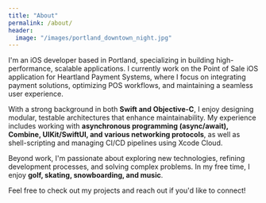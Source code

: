 ```yaml
---
title: "About"
permalink: /about/
header:
  image: "/images/portland_downtown_night.jpg"
---
```


I'm an iOS developer based in Portland, specializing in building high-performance, scalable applications. I currently work on the Point of Sale iOS application for Heartland Payment Systems, where I focus on integrating payment solutions, optimizing POS workflows, and maintaining a seamless user experience.

With a strong background in both **Swift and Objective-C**, I enjoy designing modular, testable architectures that enhance maintainability. My experience includes working with **asynchronous programming (async/await), Combine, UIKit/SwiftUI, and various networking protocols**, as well as shell-scripting and managing CI/CD pipelines using Xcode Cloud.

Beyond work, I'm passionate about exploring new technologies, refining development processes, and solving complex problems. In my free time, I enjoy **golf, skating, snowboarding, and music**.

Feel free to check out my projects and reach out if you'd like to connect!
